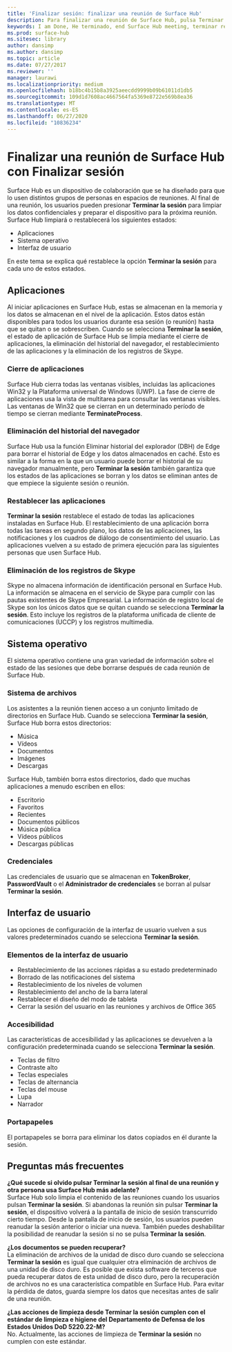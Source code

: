 ```yaml
---
title: 'Finalizar sesión: finalizar una reunión de Surface Hub'
description: Para finalizar una reunión de Surface Hub, pulsa Terminar la sesión. Surface Hub limpiará el estado de la aplicación, el estado del sistema operativo y la interfaz de usuario para que Surface Hub esté listo para la próxima reunión.
keywords: I am Done, He terminado, end Surface Hub meeting, terminar reunión de Surface Hub, finish Surface Hub meeting finalizar reunión de Surface Hub, clean up Surface Hub meeting, limpiar reunión de Surface Hub
ms.prod: surface-hub
ms.sitesec: library
author: dansimp
ms.author: dansimp
ms.topic: article
ms.date: 07/27/2017
ms.reviewer: ''
manager: laurawi
ms.localizationpriority: medium
ms.openlocfilehash: b18bc4b15b8a3925aeecdd9999b09b61011d1db5
ms.sourcegitcommit: 109d1d7608ac4667564fa5369e8722e569b8ea36
ms.translationtype: MT
ms.contentlocale: es-ES
ms.lasthandoff: 06/27/2020
ms.locfileid: "10836234"
---
```

# Finalizar una reunión de Surface Hub con Finalizar sesión
Surface Hub es un dispositivo de colaboración que se ha diseñado para que lo usen distintos grupos de personas en espacios de reuniones. Al final de una reunión, los usuarios pueden presionar **Terminar la sesión** para limpiar los datos confidenciales y preparar el dispositivo para la próxima reunión. Surface Hub limpiará o restablecerá los siguientes estados:
- Aplicaciones
- Sistema operativo
- Interfaz de usuario

En este tema se explica qué restablece la opción **Terminar la sesión** para cada uno de estos estados.

## Aplicaciones
Al iniciar aplicaciones en Surface Hub, estas se almacenan en la memoria y los datos se almacenan en el nivel de la aplicación. Estos datos están disponibles para todos los usuarios durante esa sesión (o reunión) hasta que se quitan o se sobrescriben. Cuando se selecciona **Terminar la sesión**, el estado de aplicación de Surface Hub se limpia mediante el cierre de aplicaciones, la eliminación del historial del navegador, el restablecimiento de las aplicaciones y la eliminación de los registros de Skype.

### Cierre de aplicaciones
Surface Hub cierra todas las ventanas visibles, incluidas las aplicaciones Win32 y la Plataforma universal de Windows (UWP). La fase de cierre de aplicaciones usa la vista de multitarea para consultar las ventanas visibles. Las ventanas de Win32 que se cierran en un determinado período de tiempo se cierran mediante **TerminateProcess**. 
   
### Eliminación del historial del navegador
Surface Hub usa la función Eliminar historial del explorador (DBH) de Edge para borrar el historial de Edge y los datos almacenados en caché. Esto es similar a la forma en la que un usuario puede borrar el historial de su navegador manualmente, pero **Terminar la sesión** también garantiza que los estados de las aplicaciones se borran y los datos se eliminan antes de que empiece la siguiente sesión o reunión. 
 
### Restablecer las aplicaciones
**Terminar la sesión** restablece el estado de todas las aplicaciones instaladas en Surface Hub. El restablecimiento de una aplicación borra todas las tareas en segundo plano, los datos de las aplicaciones, las notificaciones y los cuadros de diálogo de consentimiento del usuario. Las aplicaciones vuelven a su estado de primera ejecución para las siguientes personas que usen Surface Hub.  
 
### Eliminación de los registros de Skype
Skype no almacena información de identificación personal en Surface Hub. La información se almacena en el servicio de Skype para cumplir con las pautas existentes de Skype Empresarial. La información de registro local de Skype son los únicos datos que se quitan cuando se selecciona **Terminar la sesión**. Esto incluye los registros de la plataforma unificada de cliente de comunicaciones (UCCP) y los registros multimedia.   

## Sistema operativo
El sistema operativo contiene una gran variedad de información sobre el estado de las sesiones que debe borrarse después de cada reunión de Surface Hub. 

### Sistema de archivos
Los asistentes a la reunión tienen acceso a un conjunto limitado de directorios en Surface Hub. Cuando se selecciona **Terminar la sesión**, Surface Hub borra estos directorios:<br>
- Música
- Vídeos
- Documentos
- Imágenes
- Descargas

Surface Hub, también borra estos directorios, dado que muchas aplicaciones a menudo escriben en ellos:
- Escritorio
- Favoritos
- Recientes
- Documentos públicos
- Música pública
- Vídeos públicos
- Descargas públicas

### Credenciales
Las credenciales de usuario que se almacenan en **TokenBroker**, **PasswordVault** o el **Administrador de credenciales** se borran al pulsar **Terminar la sesión**.

## Interfaz de usuario
Las opciones de configuración de la interfaz de usuario vuelven a sus valores predeterminados cuando se selecciona **Terminar la sesión**. 

### Elementos de la interfaz de usuario
- Restablecimiento de las acciones rápidas a su estado predeterminado
- Borrado de las notificaciones del sistema
- Restablecimiento de los niveles de volumen
- Restablecimiento del ancho de la barra lateral
- Restablecer el diseño del modo de tableta
- Cerrar la sesión del usuario en las reuniones y archivos de Office 365

### Accesibilidad
Las características de accesibilidad y las aplicaciones se devuelven a la configuración predeterminada cuando se selecciona **Terminar la sesión**.
- Teclas de filtro
- Contraste alto
- Teclas especiales
- Teclas de alternancia
- Teclas del mouse
- Lupa
- Narrador

### Portapapeles
El portapapeles se borra para eliminar los datos copiados en él durante la sesión. 

## Preguntas más frecuentes
**¿Qué sucede si olvido pulsar Terminar la sesión al final de una reunión y otra persona usa Surface Hub más adelante?**<br>
Surface Hub solo limpia el contenido de las reuniones cuando los usuarios pulsan **Terminar la sesión**. Si abandonas la reunión sin pulsar **Terminar la sesión**, el dispositivo volverá a la pantalla de inicio de sesión transcurrido cierto tiempo. Desde la pantalla de inicio de sesión, los usuarios pueden reanudar la sesión anterior o iniciar una nueva. También puedes deshabilitar la posibilidad de reanudar la sesión si no se pulsa **Terminar la sesión**.

**¿Los documentos se pueden recuperar?**<br> La eliminación de archivos de la unidad de disco duro cuando se selecciona **Terminar la sesión** es igual que cualquier otra eliminación de archivos de una unidad de disco duro. Es posible que exista software de terceros que pueda recuperar datos de esta unidad de disco duro, pero la recuperación de archivos no es una característica compatible en Surface Hub. Para evitar la pérdida de datos, guarda siempre los datos que necesitas antes de salir de una reunión.

**¿Las acciones de limpieza desde Terminar la sesión cumplen con el estándar de limpieza e higiene del Departamento de Defensa de los Estados Unidos DoD 5220.22-M?**<br>
No. Actualmente, las acciones de limpieza de **Terminar la sesión** no cumplen con este estándar.  
  
